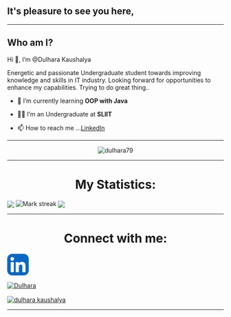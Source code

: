 ## It's pleasure to see you here,

-------

## Who am I?

Hi 👋, I’m @Dulhara Kaushalya

Energetic and passionate Undergraduate student towards improving knowledge and skills in IT industry. Looking forward for opportunities to enhance my capabilities. Trying to do great thing..


- 🌱 I’m currently learning <strong>OOP with Java</strong>

- 🧑‍🎓 I’m an Undergraduate at <strong>SLIIT</strong>

- 📫 How to reach me ...<a href="https://www.linkedin.com/in/dulhara-kaushalya-928889253" alt="dulhara Kaushalya">LinkedIn</a>

------

<p align="center"> <img src="https://komarev.com/ghpvc/?username=dulhara79&label=Profile%20views&color=0e75b6&style=flat" alt="dulhara79" /> </p>

-------

<h1 align="center">My Statistics:</h1>
 
<img  align="center"  src="https://github-readme-stats.vercel.app/api?username=dulhara79&theme=dark&show_icons=true&count_private=true" />

<img  title="🔥 Get streak stats for your profile at git.io/streak-stats" alt="Mark streak" src="https://github-readme-streak-stats.herokuapp.com/?user=dulhara79&theme=dark&hide_border=false" /> 

<img  align="center"  src="https://github-readme-stats.anuraghazra1.vercel.app/api/top-langs/?username=dulhara79&theme=dark&hide_border=false&no-bg=true&no-frame=true&langs_count=10"/>

---

<h1 align="center">Connect with me:</h1>
<p align="center">

<a href="https://www.linkedin.com/in/dulhara-kaushalya-928889253" target="blank"><img align="center" src="https://github.com/tandpfun/skill-icons/blob/main/icons/LinkedIn.svg" alt="Dulhara Kaushalya" height="50" width="50" /></a>

<a href="https://stackoverflow.com/users/edit/21702304" target="blank"><img align="center" src="https://raw.githubusercontent.com/rahuldkjain/github-profile-readme-generator/master/src/images/icons/Social/stack-overflow.svg" alt="Dulhara" height="50" width="50" /></a>

<a href="https://www.facebook.com/profile.php?id=100080904725947" target="blank"><img align="center" src="https://raw.githubusercontent.com/rahuldkjain/github-profile-readme-generator/master/src/images/icons/Social/facebook.svg" alt="dulhara kaushalya" height="50" width="50" /></a>

---